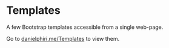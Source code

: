 # Templates
A few Bootstrap templates accessible from a single web-page.

Go to [danielphiri.me/Templates](http://danielphiri.me/Templates) to view them.

